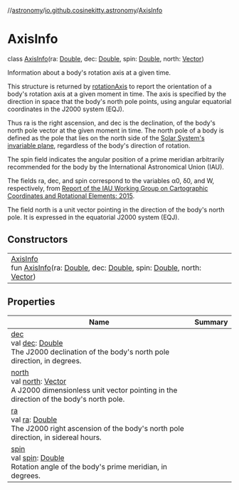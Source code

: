 //[astronomy](../../../index.md)/[io.github.cosinekitty.astronomy](../index.md)/[AxisInfo](index.md)

# AxisInfo

class [AxisInfo](index.md)(ra: [Double](https://kotlinlang.org/api/latest/jvm/stdlib/kotlin/-double/index.html), dec: [Double](https://kotlinlang.org/api/latest/jvm/stdlib/kotlin/-double/index.html), spin: [Double](https://kotlinlang.org/api/latest/jvm/stdlib/kotlin/-double/index.html), north: [Vector](../-vector/index.md))

Information about a body's rotation axis at a given time.

This structure is returned by [rotationAxis](../rotation-axis.md) to report the orientation of a body's rotation axis at a given moment in time. The axis is specified by the direction in space that the body's north pole points, using angular equatorial coordinates in the J2000 system (EQJ).

Thus ra is the right ascension, and dec is the declination, of the body's north pole vector at the given moment in time. The north pole of a body is defined as the pole that lies on the north side of the [Solar System's invariable plane](https://en.wikipedia.org/wiki/Invariable_plane), regardless of the body's direction of rotation.

The spin field indicates the angular position of a prime meridian arbitrarily recommended for the body by the International Astronomical Union (IAU).

The fields ra, dec, and spin correspond to the variables α0, δ0, and W, respectively, from [Report of the IAU Working Group on Cartographic Coordinates and Rotational Elements: 2015](https://astropedia.astrogeology.usgs.gov/download/Docs/WGCCRE/WGCCRE2015reprint.pdf).

The field north is a unit vector pointing in the direction of the body's north pole. It is expressed in the equatorial J2000 system (EQJ).

## Constructors

| | |
|---|---|
| [AxisInfo](-axis-info.md)<br>fun [AxisInfo](-axis-info.md)(ra: [Double](https://kotlinlang.org/api/latest/jvm/stdlib/kotlin/-double/index.html), dec: [Double](https://kotlinlang.org/api/latest/jvm/stdlib/kotlin/-double/index.html), spin: [Double](https://kotlinlang.org/api/latest/jvm/stdlib/kotlin/-double/index.html), north: [Vector](../-vector/index.md)) |

## Properties

| Name | Summary |
|---|---|
| [dec](dec.md)<br>val [dec](dec.md): [Double](https://kotlinlang.org/api/latest/jvm/stdlib/kotlin/-double/index.html)<br>The J2000 declination of the body's north pole direction, in degrees. |
| [north](north.md)<br>val [north](north.md): [Vector](../-vector/index.md)<br>A J2000 dimensionless unit vector pointing in the direction of the body's north pole. |
| [ra](ra.md)<br>val [ra](ra.md): [Double](https://kotlinlang.org/api/latest/jvm/stdlib/kotlin/-double/index.html)<br>The J2000 right ascension of the body's north pole direction, in sidereal hours. |
| [spin](spin.md)<br>val [spin](spin.md): [Double](https://kotlinlang.org/api/latest/jvm/stdlib/kotlin/-double/index.html)<br>Rotation angle of the body's prime meridian, in degrees. |
